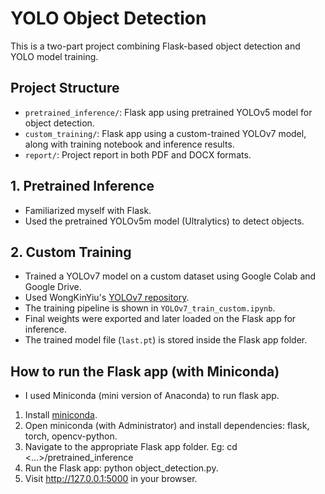 # YOLO Object Detection
This is a two-part project combining Flask-based object detection and YOLO model training.
## Project Structure
- `pretrained_inference/`: Flask app using pretrained YOLOv5 model for object detection.
- `custom_training/`: Flask app using a custom-trained YOLOv7 model, along with training notebook and inference results.
- `report/`: Project report in both PDF and DOCX formats.

## 1. Pretrained Inference
- Familiarized myself with Flask.
- Used the pretrained YOLOv5m model (Ultralytics) to detect objects.

## 2. Custom Training
- Trained a YOLOv7 model on a custom dataset using Google Colab and Google Drive.
- Used WongKinYiu's [YOLOv7 repository](https://github.com/WongKinYiu/yolov7?tab=readme-ov-file).
- The training pipeline is shown in `YOLOv7_train_custom.ipynb`.
- Final weights were exported and later loaded on the Flask app for inference.
- The trained model file (`last.pt`) is stored inside the Flask app folder.

## How to run the Flask app (with Miniconda)
- I used Miniconda (mini version of Anaconda) to run flask app.
1. Install [miniconda](https://www.anaconda.com/docs/getting-started/miniconda/main).
3. Open miniconda (with Administrator) and install dependencies: flask, torch, opencv-python.
4. Navigate to the appropriate Flask app folder. Eg: cd <...>/pretrained_inference
5. Run the Flask app: python object_detection.py.
7. Visit http://127.0.0.1:5000 in your browser.
